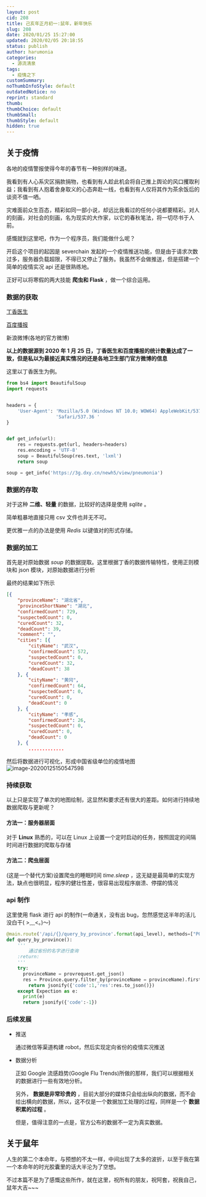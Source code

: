```yaml
---
layout: post
cid: 208
title: 己亥年正月初一:鼠年，新年快乐
slug: 208
date: 2020/01/25 15:27:00
updated: 2020/02/05 20:18:55
status: publish
author: harumonia
categories:
  - 源流清泉
tags:
  - 疫情之下
customSummary:
noThumbInfoStyle: default
outdatedNotice: no
reprint: standard
thumb:
thumbChoice: default
thumbSmall:
thumbStyle: default
hidden: true
---
```


## 关于疫情

各地的疫情警报使得今年的春节有一种别样的味道。

我看到有人心系灾区捐款捐物，也看到有人趁此机会将自己推上舆论的风口攫取利益；我看到有人抱着舍身取义的心态奔赴一线，也看到有人仅将其作为茶余饭后的谈资不值一哂。

灾难面前众生百态，精彩如同一部小说，却远比我看过的任何小说都要精彩。对人的刻画，对社会的刻画，名为现实的大作家，以它的春秋笔法，将一切尽书于人前。

感慨就到这里吧，作为一个程序员，我们能做什么呢？

开启这个项目的起因是 severchain 发起的一个疫情推送功能，但是由于请求次数过多，服务器负载超限，不得已又停止了服务。我虽然不会做推送，但是搭建一个简单的疫情实况 api 还是很熟练地。

正好可以将寒假的两大技能 **爬虫和 Flask** ，做一个综合运用。

<!-- more -->

### 数据的获取

[丁香医生](https://3g.dxy.cn/newh5/view/pneumonia)

[百度播报](https://voice.baidu.com/act/newpneumonia/newpneumonia)

新浪微博(各地的官方微博)

**以上的数据源到 2020 年 1 月 25 日，丁香医生和百度播报的统计数量达成了一致，但是私以为最接近真实情况的还是各地卫生部门官方微博的信息**

这里以丁香医生为例。

```py
from bs4 import BeautifulSoup
import requests


headers = {
    'User-Agent': 'Mozilla/5.0 (Windows NT 10.0; WOW64) AppleWebKit/537.36 (KHTML, like Gecko) Chrome/76.0.3809.87 '
                  'Safari/537.36 '
}


def get_info(url):
    res = requests.get(url, headers=headers)
    res.encoding = 'UTF-8'
    soup = BeautifulSoup(res.text, 'lxml')
    return soup

soup = get_info('https://3g.dxy.cn/newh5/view/pneumonia')

```

### 数据的存取

对于这种 **二维、轻量** 的数据，比较好的选择是使用 _sqlite_ 。

简单粗暴地直接只用 csv 文件也并无不可。

更优雅一点的办法是使用 _Redis_ 以键值对的形式存储。

### 数据的加工

首先是对原始数据 _soup_ 的数据提取。这里根据丁香的数据传输特性，使用正则模块和 json 模块，对原始数据进行分析

最终的结果如下所示

```json
[{
	"provinceName": "湖北省",
	"provinceShortName": "湖北",
	"confirmedCount": 729,
	"suspectedCount": 0,
	"curedCount": 32,
	"deadCount": 39,
	"comment": "",
	"cities": [{
		"cityName": "武汉",
		"confirmedCount": 572,
		"suspectedCount": 0,
		"curedCount": 32,
		"deadCount": 38
	}, {
		"cityName": "黄冈",
		"confirmedCount": 64,
		"suspectedCount": 0,
		"curedCount": 0,
		"deadCount": 0
	}, {
		"cityName": "孝感",
		"confirmedCount": 26,
		"suspectedCount": 0,
		"curedCount": 0,
		"deadCount": 0
	}, {
        .............
```

然后将数据进行可视化，形成中国省级单位的疫情地图 ![image-20200125150547598](https://tva1.sinaimg.cn/large/006tNbRwgy1gb8tmiweq7j30v90m0juu.jpg)

### 持续获取

以上只是实现了单次的地图绘制，这显然和要求还有很大的差距。如何进行持续地数据爬取与更新呢？

#### 方法一：服务器层面

对于 **Linux** 熟悉的，可以在 Linux 上设置一个定时启动的任务，按照固定的间隔时间进行数据的爬取与存储

#### 方法二：爬虫层面

(这是一个替代方案)设置爬虫的睡眠时间 _time.sleep_ ，这无疑是最简单的实现方法，缺点也很明显，程序的健壮性差，很容易出现程序崩溃、停摆的情况

### api 制作

这里使用 flask 进行 api 的制作(一命通关，没有出 bug，忽然感觉这半年的活儿没白干( >﹏<。)～)

```python
@main.route('/api/{}/query_by_province'.format(api_level), methods=["POST"])
def query_by_province():
    '''
		通过省份的名字进行查询
    :return:
    '''
    try:
      provinceName = provrequest.get_json()
      res = Province.query.filter_by(provinceName = provinceName).first()
    	return jsonify({'code':1,'res':res.to_json()})
    except Expection as e:
      print(e)
      return jsonify({'code':-1})
```

### 后续发展

- 推送

  通过微信等渠道构建 robot，然后实现定向省份的疫情实况推送

- 数据分析

  正如 Google 流感趋势(Google Flu Trends)所做的那样，我们可以根据相关的数据进行一些有效地分析。

  另外， **数据是非常珍贵的** ，目前大部分的媒体只会给出纵向的数据，而不会给出横向的数据，所以，这不仅是一个数据加工处理的过程，同样是一个 **数据积累的过程** 。

  但是，值得注意的一点是，官方公布的数据不一定为真实数据。

## 关于鼠年

人生的第二个本命年，与预想的不太一样，中间出现了太多的波折，以至于我在第一个本命年的时光胶囊里的话大半沦为了空想。

不过本篇不是为了感慨这些所作，就在这里，祝所有的朋友，祝阿套，祝我自己，鼠年大吉~~~
